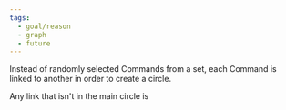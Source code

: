 ```yaml
---
tags:
  - goal/reason
  - graph
  - future
---
```

Instead of randomly selected Commands from a set, each Command is linked to another in order to create a circle.

Any link that isn't in the main circle is
